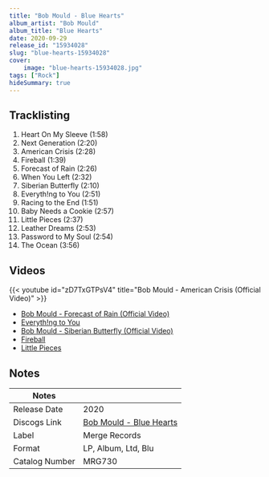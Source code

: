 ```yaml
---
title: "Bob Mould - Blue Hearts"
album_artist: "Bob Mould"
album_title: "Blue Hearts"
date: 2020-09-29
release_id: "15934028"
slug: "blue-hearts-15934028"
cover:
    image: "blue-hearts-15934028.jpg"
tags: ["Rock"]
hideSummary: true
---
```


## Tracklisting
1. Heart On My Sleeve (1:58)
2. Next Generation (2:20)
3. American Crisis (2:28)
4. Fireball (1:39)
5. Forecast of Rain (2:26)
6. When You Left (2:32)
7. Siberian Butterfly (2:10)
8. Everyth!ng to You (2:51)
9. Racing to the End (1:51)
10. Baby Needs a Cookie (2:57)
11. Little Pieces (2:37)
12. Leather Dreams (2:53)
13. Password to My Soul (2:54)
14. The Ocean (3:56)

## Videos
{{< youtube id="zD7TxGTPsV4" title="Bob Mould - American Crisis (Official Video)" >}}
- [Bob Mould - Forecast of Rain (Official Video)](https://www.youtube.com/watch?v=Bygb9bTd__U)
- [Everyth!ng to You](https://www.youtube.com/watch?v=pkTtkWteuuI)
- [Bob Mould - Siberian Butterfly (Official Video)](https://www.youtube.com/watch?v=IowGrGWzecQ)
- [Fireball](https://www.youtube.com/watch?v=5JnKg2x3MA8)
- [Little Pieces](https://www.youtube.com/watch?v=umNJVoqQ4Wo)

## Notes

| Notes          |             |
| ---------------| ----------- |
| Release Date   | 2020 |
| Discogs Link   | [Bob Mould - Blue Hearts](https://www.discogs.com/release/15934028) |
| Label          | Merge Records |
| Format         | LP, Album, Ltd, Blu |
| Catalog Number | MRG730 |

